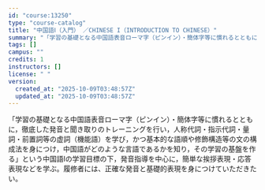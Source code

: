 ```yaml
---
id: "course:13250"
type: "course-catalog"
title: "中国語Ⅰ（入門） ／CHINESE I（INTRODUCTION TO CHINESE）"
summary: "「学習の基礎となる中国語表音ローマ字（ピンイン）・簡体字等に慣れるとともに，徹底した発音と聞き取りのトレーニングを行い，人称代詞・指示代詞・量詞・前置詞等の虚詞（機能語）を学び，かつ基本的な語順や修飾構造等の文の構成法を身につけ，中国語がど…"
tags: []
campus: ""
credits: 1
instructors: []
license: " "
version:
  created_at: "2025-10-09T03:48:57Z"
  updated_at: "2025-10-09T03:48:57Z"
---
```


「学習の基礎となる中国語表音ローマ字（ピンイン）・簡体字等に慣れるとともに，徹底した発音と聞き取りのトレーニングを行い，人称代詞・指示代詞・量詞・前置詞等の虚詞（機能語）を学び，かつ基本的な語順や修飾構造等の文の構成法を身につけ，中国語がどのような言語であるかを知り，その学習の基盤を作る」という中国語Ⅰの学習目標の下，発音指導を中心に，簡単な挨拶表現・応答表現などを学ぶ。履修者には、正確な発音と基礎的表現を身につけていただきたい。
